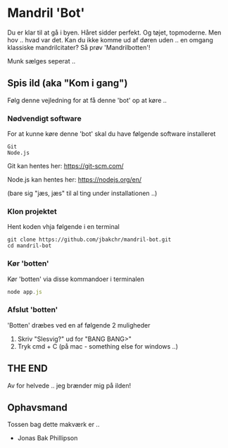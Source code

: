 # Mandril 'Bot'

Du er klar til at gå i byen. Håret sidder perfekt. Og tøjet, topmoderne. Men hov .. hvad var det. Kan du ikke komme ud af døren uden .. en omgang klassiske mandrilcitater? Så prøv 'Mandrilbotten'!

Munk sælges seperat ..

## Spis ild (aka "Kom i gang")

Følg denne vejledning for at få denne 'bot' op at køre ..

### Nødvendigt software

For at kunne køre denne 'bot' skal du have følgende software installeret

```
Git
Node.js
```

Git kan hentes her: https://git-scm.com/

Node.js kan hentes her: https://nodejs.org/en/

(bare sig "jæs, jæs" til al ting under installationen ..)

### Klon projektet

Hent koden vhja følgende i en terminal

```
git clone https://github.com/jbakchr/mandril-bot.git
cd mandril-bot
```

### Kør 'botten'

Kør 'botten' via disse kommandoer i terminalen

```javascript
node app.js
```

### Afslut 'botten'

'Botten' dræbes ved en af følgende 2 muligheder

1. Skriv "Slesvig?" ud for "BANG BANG>"
2. Tryk cmd + C (på mac - something else for windows ..)

## THE END

Av for helvede .. jeg brænder mig på ilden!

## Ophavsmand

Tossen bag dette makværk er ..

- Jonas Bak Phillipson
